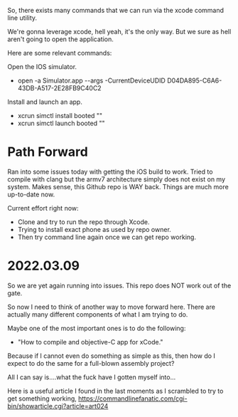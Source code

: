 So, there exists many commands that we can run via the xcode command line utility.

We're gonna leverage xcode, hell yeah, it's the only way. But we sure as hell aren't going to
open the application.

Here are some relevant commands:

Open the IOS simulator.
- open -a Simulator.app --args -CurrentDeviceUDID D04DA895-C6A6-43DB-A517-2E28FB9C40C2

Install and launch an app.
- xcrun simctl install booted "<PATH-TO-APPLICATION-BUNDLE>"
- xcrun simctl launch booted "<BUNDLE-ID-OF-APP-BUNDLE>"

# Path Forward

Ran into some issues today with getting the iOS build to work. Tried to compile with clang but the armv7 architecture simply does not exist on my system. Makes sense, this Github repo is WAY back. Things are much more up-to-date now. 

Current effort right now:
- Clone and try to run the repo through Xcode.
- Trying to install exact phone as used by repo owner.
- Then try command line again once we can get repo working.

# 2022.03.09

So we are yet again running into issues. This repo does NOT work out of the gate. 

So now I need to think of another way to move forward here. There are actually many different
components of what I am trying to do.

Maybe one of the most important ones is to do the following: 
- "How to compile and objective-C app for xCode."

Because if I cannot even do something as simple as this, then how do I expect to do the same for 
a full-blown assembly project? 

All I can say is....what the fuck have I gotten myself into...

Here is a useful article I found in the last moments as I scrambled to try to get something working,
https://commandlinefanatic.com/cgi-bin/showarticle.cgi?article=art024